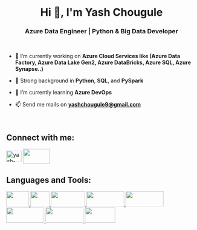 <h1 align="center">Hi 👋, I'm Yash Chougule</h1>
<h3 align="center">Azure Data Engineer | Python & Big Data Developer</h3>
<br>

- 🔭 I’m currently working on **Azure Cloud Services like (Azure Data Factory, Azure Data Lake Gen2, Azure DataBricks, Azure SQL, Azure Synapse..)**
  
- 🐍 Strong background in **Python**, **SQL**, and **PySpark**

- 🌱 I’m currently learning **Azure DevOps**
  
- 📫 Send me mails on **yashchougule9@gmail.com**
<br>

<h2 align="left">Connect with me:</h2>
<p align="left">
<a href="https://linkedin.com/in/yash-chougule09" target="blank"><img align="center" src="https://raw.githubusercontent.com/rahuldkjain/github-profile-readme-generator/master/src/images/icons/Social/linked-in-alt.svg" alt="yash-chougule09" height="30" width="40" /></a>
<a href="mailto:yashchougule9@gmail.com" target="blank"><img align="center" src="https://img.shields.io/badge/-Email-D14836?logo=gmail&logoColor=white&style=for-the-badge" height="40" width="70" /></a>
</p>

<h2 align="left">Languages and Tools:</h2>
<p align="left"> <a href="https://www.python.org/" target="_blank" rel="noreferrer"> <img src="https://img.shields.io/badge/-Python-3776AB?logo=python&logoColor=white&style=for-the-badge" width="60" height="40"/> </a> <a href="https://www.microsoft.com/en-in/sql-server/sql-server-downloads" target="_blank" rel="noreferrer"> <img src="https://img.shields.io/badge/-SQL-4479A1?logo=postgresql&logoColor=white&style=for-the-badge" width="50" height="40"/> </a> <a href="https://azure.microsoft.com/en-us/" target="_blank" rel="noreferrer"> <img src="https://img.shields.io/badge/-Microsoft%20Azure-0078D4?logo=microsoft-azure&logoColor=white&style=for-the-badge" width="90" height="40"/> </a> <a href="https://azure.microsoft.com/en-us/products/databricks" target="_blank" rel="noreferrer"> <img src="https://img.shields.io/badge/-Azure%20Databricks-E36209?logo=databricks&logoColor=white&style=for-the-badge" width="100" height="40"/> </a> <a href="https://azure.microsoft.com/en-us/products/data-factory" target="_blank" rel="noreferrer"> <img src="https://img.shields.io/badge/-Azure%20Data%20Factory-0066FF?logo=microsoft-azure&logoColor=white&style=for-the-badge" width="100" height="40"/> </a> <a href="https://azure.microsoft.com/en-us/solutions/data-lake" target="_blank" rel="noreferrer"> <img src="https://img.shields.io/badge/-Azure%20Data%20Lake-0078D4?logo=microsoft-azure&logoColor=white&style=for-the-badge" width="100" height="40"/> </a> <a href="https://azure.microsoft.com/en-us/products/synapse-analytics" target="_blank" rel="noreferrer"> <img src="https://img.shields.io/badge/-Azure%20Synapse-0089D6?logo=microsoft-azure&logoColor=white&style=for-the-badge" width="100" height="40"/> </a> <a href="https://www.microsoft.com/en-us/power-platform/products/power-bi" target="_blank" rel="noreferrer"> <img src="https://img.shields.io/badge/-Power%20BI-F2C811?logo=powerbi&logoColor=black&style=for-the-badge" width="80" height="40"/> </a> 
